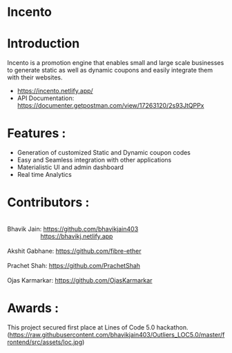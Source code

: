 # Incento

# Introduction

Incento is a promotion engine that enables small and large scale businesses to generate static as well as dynamic coupons and easily integrate them with their websites.
- https://incento.netlify.app/
- API Documentation: https://documenter.getpostman.com/view/17263120/2s93JtQPPx

# Features :
- Generation of customized Static and Dynamic coupon codes
- Easy and Seamless integration with other applications
- Materialistic UI and admin dashboard
- Real time Analytics

# Contributors :
<br/>Bhavik Jain: https://github.com/bhavikjain403
<br/>&ensp;&ensp;&ensp;&ensp;&ensp;&ensp;&ensp;&ensp;&ensp;&ensp;&ensp;https://bhavikj.netlify.app<br/>
<br/>Akshit Gabhane: https://github.com/fibre-ether<br/>
<br/>Prachet Shah: https://github.com/PrachetShah<br/>
<br/>Ojas Karmarkar: https://github.com/OjasKarmarkar

# Awards :
This project secured first place at Lines of Code 5.0 hackathon.
(https://raw.githubusercontent.com/bhavikjain403/Outliers_LOC5.0/master/frontend/src/assets/loc.jpg)